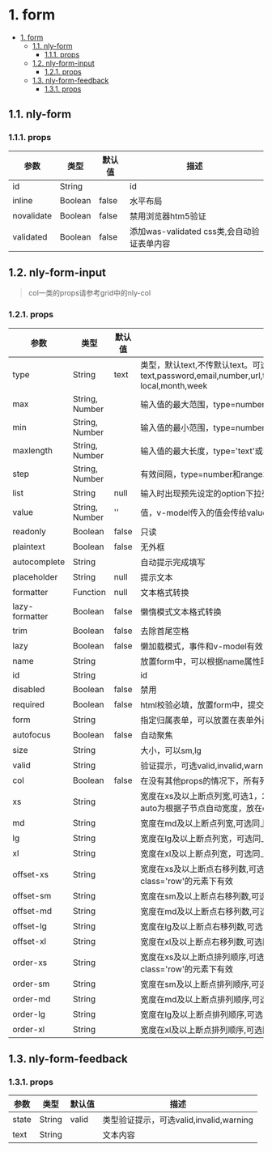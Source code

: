 # 1. form
<!-- TOC -->

- [1. form](#1-form)
  - [1.1. nly-form](#11-nly-form)
    - [1.1.1. props](#111-props)
  - [1.2. nly-form-input](#12-nly-form-input)
    - [1.2.1. props](#121-props)
  - [1.3. nly-form-feedback](#13-nly-form-feedback)
    - [1.3.1. props](#131-props)

<!-- /TOC -->
## 1.1. nly-form

### 1.1.1. props

参数 | 类型 |  默认值 | 描述
-|-|-|-
id | String |  | id
inline | Boolean | false | 水平布局
novalidate | Boolean | false | 禁用浏览器htm5验证
validated | Boolean | false | 添加was-validated css类,会自动验证表单内容

## 1.2. nly-form-input

> col一类的props请参考grid中的nly-col

### 1.2.1. props

参数 | 类型 |  默认值 | 描述
-|-|-|-
type | String | text | 类型，默认text,不传默认text。可选text,password,email,number,url,tel,search,range,color,date,time,datetime,datetime-local,month,week
max | String, Number |  | 输入值的最大范围，type=number和range才有效
min | String, Number |  | 输入值的最小范围，type=number和range才有效
maxlength | String, Number |  | 输入值的最大长度，type='text'或者'password'时有用
step | String, Number |  | 有效间隔，type=number和range才有效
list | String| null | 输入时出现预先设定的option下拉列表，password无效
value | String, Number| '' | 值，v-model传入的值会传给value
readonly | Boolean | false | 只读
plaintext | Boolean | false | 无外框
autocomplete | String |  | 自动提示完成填写
placeholder | String | null | 提示文本
formatter  | Function | null | 文本格式转换
lazy-formatter  | Boolean | false | 懒惰模式文本格式转换
trim | Boolean | false | 去除首尾空格
lazy | Boolean | false | 懒加载模式，事件和v-model有效
name | String |  | 放置form中，可以根据name属性取值
id | String |  | id
disabled | Boolean | false | 禁用
required | Boolean | false | html校验必填，放置form中，提交才会生效
form | String |  | 指定归属表单，可以放置在表单外面
autofocus | Boolean | false | 自动聚焦
size | String |  | 大小，可以sm,lg
valid | String |  | 验证提示，可选valid,invalid,warning,novalid
col | Boolean | false | 在没有其他props的情况下，所有列等宽,放在class='row'的元素下有效
xs | String |  | 宽度在xs及以上断点列宽,可选1，2，3，4，5，6，7，8，9，10，11，12，auto，auto为根据子节点自动宽度，放在class='row'的元素下有效
md | String |  | 宽度在md及以上断点列宽,可选同上
lg | String |  | 宽度在lg及以上断点列宽，可选同上
xl | String |  | 宽度在xl及以上断点列宽，可选同上
offset-xs | String |  | 宽度在xs及以上断点右移列数,可选0，2，3，4，5，6，7，8，9，10，11，放在class='row'的元素下有效
offset-sm | String |  | 宽度在sm及以上断点右移列数,可选同上
offset-md | String |  | 宽度在md及以上断点右移列数,可选同上
offset-lg | String |  | 宽度在lg及以上断点右移列数,可选同上
offset-xl | String |  | 宽度在xl及以上断点右移列数,可选同上
order-xs | String |  | 宽度在xs及以上断点排列顺序,可选0，2，3，4，5，6，7，8，9，10，11，12，放在class='row'的元素下有效
order-sm | String |  | 宽度在sm及以上断点排列顺序,可选同上
order-md | String |  | 宽度在md及以上断点排列顺序,可选同上
order-lg | String |  | 宽度在lg及以上断点排列顺序,可选同上
order-xl | String |  | 宽度在xl及以上断点排列顺序,可选同上

## 1.3. nly-form-feedback

### 1.3.1. props

参数 | 类型 |  默认值 | 描述
-|-|-|-
state | String | valid | 类型验证提示，可选valid,invalid,warning
text | String |  | 文本内容
